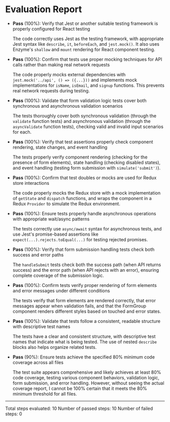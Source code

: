 # Evaluation Report

- **Pass** (100%): Verify that Jest or another suitable testing framework is properly configured for React testing
  
  The code correctly uses Jest as the testing framework, with appropriate Jest syntax like `describe`, `it`, `beforeEach`, and `jest.mock()`. It also uses Enzyme's `shallow` and `mount` rendering for React component testing.

- **Pass** (100%): Confirm that tests use proper mocking techniques for API calls rather than making real network requests
  
  The code properly mocks external dependencies with `jest.mock('../api', () => ({...}))` and implements mock implementations for `isName`, `isEmail`, and `signup` functions. This prevents real network requests during testing.

- **Pass** (100%): Validate that form validation logic tests cover both synchronous and asynchronous validation scenarios
  
  The tests thoroughly cover both synchronous validation (through the `validate` function tests) and asynchronous validation (through the `asyncValidate` function tests), checking valid and invalid input scenarios for each.

- **Pass** (100%): Verify that test assertions properly check component rendering, state changes, and event handling
  
  The tests properly verify component rendering (checking for the presence of form elements), state handling (checking disabled states), and event handling (testing form submission with `simulate('submit')`).

- **Pass** (100%): Confirm that test doubles or mocks are used for Redux store interactions
  
  The code properly mocks the Redux store with a mock implementation of `getState` and `dispatch` functions, and wraps the component in a Redux `Provider` to simulate the Redux environment.

- **Pass** (100%): Ensure tests properly handle asynchronous operations with appropriate wait/async patterns
  
  The tests correctly use `async/await` syntax for asynchronous tests, and use Jest's promise-based assertions like `expect(...).rejects.toEqual(...)` for testing rejected promises.

- **Pass** (100%): Verify that form submission handling tests check both success and error paths
  
  The `handleSubmit` tests check both the success path (when API returns success) and the error path (when API rejects with an error), ensuring complete coverage of the submission logic.

- **Pass** (100%): Confirm tests verify proper rendering of form elements and error messages under different conditions
  
  The tests verify that form elements are rendered correctly, that error messages appear when validation fails, and that the FormGroup component renders different styles based on touched and error states.

- **Pass** (100%): Validate that tests follow a consistent, readable structure with descriptive test names
  
  The tests have a clear and consistent structure, with descriptive test names that indicate what is being tested. The use of nested `describe` blocks also helps organize related tests.

- **Pass** (90%): Ensure tests achieve the specified 80% minimum code coverage across all files
  
  The test suite appears comprehensive and likely achieves at least 80% code coverage, testing various component behaviors, validation logic, form submission, and error handling. However, without seeing the actual coverage report, I cannot be 100% certain that it meets the 80% minimum threshold for all files.

---

Total steps evaluated: 10
Number of passed steps: 10
Number of failed steps: 0